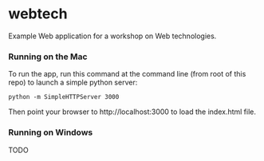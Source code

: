 webtech
=======

Example Web application for a workshop on Web technologies.

### Running on the Mac

To run the app, run this command at the command line (from root of this repo) to 
launch a simple python server:

```
python -m SimpleHTTPServer 3000
```

Then point your browser to http://localhost:3000 to load the index.html file.

### Running on Windows

TODO

